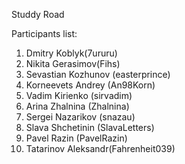Studdy Road

Participants list:

1. Dmitry Koblyk(7ururu)
2. Nikita Gerasimov(Fihs)
3. Sevastian Kozhunov (easterprince)
4. Korneevets Andrey (An98Korn)
5. Vadim Kirienko (sirvadim)
6. Arina Zhalnina (Zhalnina)
7. Sergei Nazarikov (snazau)
8. Slava Shchetinin (SlavaLetters)
9. Pavel Razin (PavelRazin)
10. Tatarinov Aleksandr(Fahrenheit039)
